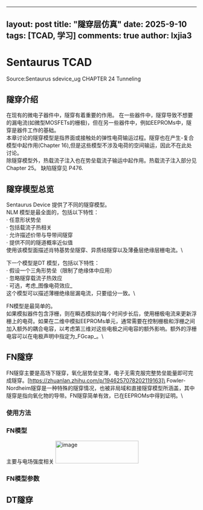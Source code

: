 
---
layout: post
title: "隧穿层仿真"
date:   2025-9-10
tags: [TCAD, 学习]
comments: true
author: lxjia3
---

# Sentaurus TCAD 

Source:Sentaurus sdevice_ug CHAPTER 24 Tunneling

## 隧穿介绍
在现有的微电子器件中，隧穿有着重要的作用。
在一些器件中，隧穿导致不想要的漏电流(如微型MOSFETs的栅极)，但在另一些器件中，例如EEPROMs中，隧穿是器件工作的基础。\
本章讨论的隧穿模型是指界面或接触处的弹性电荷输运过程。隧穿也在产生-复合模型中起作用(Chapter 16),但是这些模型不涉及电荷的空间输运，因此不在此处讨论。\
除隧穿模型外，热载流子注入也在势垒载流子输运中起作用。热载流子注入部分见Chapter 25。 缺陷隧穿见 P476.

## 隧穿模型总览
Sentaurus Device 提供了不同的隧穿模型。\
NLM 模型是最全面的，包括以下特性：\
· 任意形状势垒\
· 包括载流子热相关\
· 允许描述价带与导带间隧穿\
· 提供不同的隧道概率近似值\
使用该模型面描述肖特基势垒隧穿、异质结隧穿以及薄叠层绝缘层栅电流。\

下一个模型是DT 模型，包括以下特性：\
· 假设一个三角形势垒（限制了绝缘体中应用）\
· 忽略隧穿载流子热效应\
· 可选，考虑_图像电荷效应_\
这个模型可以描述薄栅绝缘层漏电流，只要组分一致。\

FN模型是最简单的。\
如果模拟器件包含浮栅，则在瞬态模拟的每个时间步长后，使用栅极电流来更新浮栅上的电荷。如果在二维中模拟EEPROMs单元，通常需要在控制栅极和浮栅之间加入额外的耦合电容，以考虑第三维对这些电极之间电容的额外影响。额外的浮栅电容可以在电极声明中指定为_FGcap_。\
## FN隧穿
FN隧穿主要是高场下隧穿，氧化层势垒变薄，电子无需克服完整势垒能量即可完成隧穿。[https://zhuanlan.zhihu.com/p/1946257078202119163]\
Fowler-Nordheim隧穿是一种特殊的隧穿情况，也被非局域和直接隧穿模型所涵盖，其中隧穿是指向氧化物的导带。FN隧穿简单有效，已在EEPROMs中得到证明。\ 
### 使用方法
### FN模型
主要与电场强度相关
<img width="220" height="60" alt="image" src="https://github.com/user-attachments/assets/260d51dc-0fcd-4fad-bb04-abffd0274b5a" />
### FN模型参数
## DT隧穿



